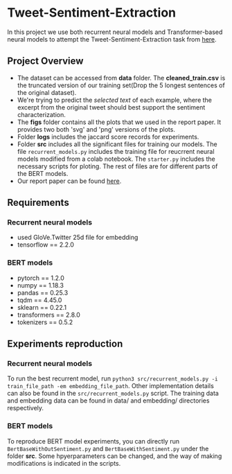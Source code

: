 # Tweet-Sentiment-Extraction
In this project we use both recurrent neural models and Transformer-based neural models to attempt the Tweet-Sentiment-Extraction task from [here](https://www.kaggle.com/c/tweet-sentiment-extraction/overview/description).
## Project Overview
- The dataset can be accessed from **data** folder. The **cleaned_train.csv** is the truncated version of our training set(Drop the 5 longest sentences of the original dataset).
- We're trying to predict the *selected text* of each example, where the excerpt from the original tweet should best support the sentiment characterization.
- The **figs** folder contains all the plots that we used in the report paper. It provides two both 'svg' and 'png' versions of the plots.
- Folder **logs** includes the jaccard score records for experiments.
- Folder **src** includes all the significant files for training our models. The file `recurrent_models.py` includes the training file for reucrrent neural models modified from a colab notebook. The `starter.py` includes the necessary scripts for ploting. The rest of files are for different parts of the BERT models.
- Our report paper can be found [here](https://github.com/mathfather/Tweet-Sentiment-Extraction/blob/master/report.pdf).
## Requirements

### Recurrent neural models

- used GloVe.Twitter 25d file for embedding
- tensorflow == 2.2.0

### BERT models

- pytorch == 1.2.0
- numpy == 1.18.3
- pandas == 0.25.3
- tqdm == 4.45.0
- sklearn == 0.22.1
- transformers == 2.8.0
- tokenizers == 0.5.2

## Experiments reproduction

### Recurrent neural models

To run the best recurrent model, run `python3 src/recurrent_models.py -i train_file_path -em embedding_file_path`. Other implementation details can also be found in the `src/recurrent_models.py` script. The training data and embedding data can be found in data/ and embedding/ directories respectively.

### BERT models

To reproduce BERT model experiments, you can directly run `BertBaseWithOutSentiment.py` and `BertBaseWithSentiment.py` under the folder **src**. Some hpyerparameters can be changed, and the way of making modifications is indicated in the scripts.
